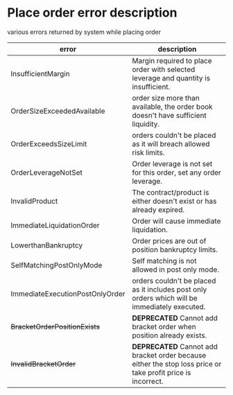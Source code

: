 # Place order error description
various errors returned by system while placing order

error | description
--|--
InsufficientMargin  | Margin required to place order with selected leverage and quantity is insufficient.
OrderSizeExceededAvailable | order size more than available, the order book doesn't have sufficient liquidity.
OrderExceedsSizeLimit | orders couldn't be placed as it will breach allowed risk limits.
OrderLeverageNotSet | Order leverage is not set for this order, set any order leverage.
InvalidProduct | The contract/product is either doesn\'t exist or has already expired.
ImmediateLiquidationOrder | Order will cause immediate liquidation.
LowerthanBankruptcy | Order prices are out of position bankruptcy limits.
SelfMatchingPostOnlyMode | Self matching is not allowed in post only mode.
ImmediateExecutionPostOnlyOrder | orders couldn't be placed as it includes post only orders which will be immediately executed.
~~BracketOrderPositionExists~~ | __DEPRECATED__ Cannot add bracket order when position already exists.	
~~InvalidBracketOrder~~ |__DEPRECATED__  Cannot add bracket order because either the stop loss price or take profit price is incorrect.